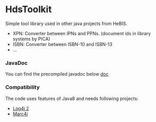 # HdsToolkit
Simple tool library used in other java projects from HeBIS.
* XPN: Converter between IPNs and PPNs. (document ids in library systems by PICA)
* ISBN: Converter between ISBN-10 and ISBN-13
* ...

### JavaDoc
You can find the precompiled javadoc below [doc](doc) 

### Compatibility
The code uses features of Java8 and needs following projects:
* [Log4j 2](https://logging.apache.org/log4j/2.x/)
* [Marc4j](https://github.com/marc4j/marc4j)
